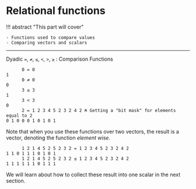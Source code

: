 # Relational functions

!!! abstract "This part will cover"

    - Functions used to compare values
    - Comparing vectors and scalars

---

Dyadic `=`, `≠`, `≤`, `<`, `>`, `≥` : Comparison Functions
```apl
      0 = 0
1
      0 ≠ 0
0
      3 ≤ 3
1
      3 < 3
0
      2 = 1 2 3 4 5 2 3 2 4 2 ⍝ Getting a "bit mask" for elements equal to 2
0 1 0 0 0 1 0 1 0 1
```

Note that when you use these functions over two vectors, the result is a vector, denoting the function *element wise*.

```apl
      1 2 1 4 5 2 5 2 3 2 = 1 2 3 4 5 2 3 2 4 2
1 1 0 1 1 1 0 1 0 1
      1 2 1 4 5 2 5 2 3 2 ≤ 1 2 3 4 5 2 3 2 4 2
1 1 1 1 1 1 0 1 1 1
```

We will learn about how to collect these result into one scalar in the next section.
